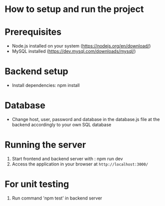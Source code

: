 # How to setup and run the project

# Prerequisites

- Node.js installed on your system (https://nodejs.org/en/download/)
- MySQL installed (https://dev.mysql.com/downloads/mysql/)

# Backend setup

- Install dependencies: npm install

# Database

- Change host, user, password and database in the database.js file at the backend accordingly to your own SQL database

# Running the server
1. Start frontend and backend server with : npm run dev
2. Access the application in your browser at `http://localhost:3000/`

# For unit testing

1. Run command 'npm test' in backend server
